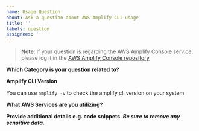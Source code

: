 ```yaml
---
name: Usage Question
about: Ask a question about AWS Amplify CLI usage
title: ''
labels: question
assignees: ''
---
```


> **Note**: If your question is regarding the AWS Amplify Console service, please log it in the
> [AWS Amplify Console repository](https://github.com/aws-amplify/amplify-console/issues)

**Which Category is your question related to?**

**Amplify CLI Version**

You can use `amplify -v` to check the amplify cli version on your system

**What AWS Services are you utilizing?**

**Provide additional details e.g. code snippets. _Be sure to remove any sensitive data._**

